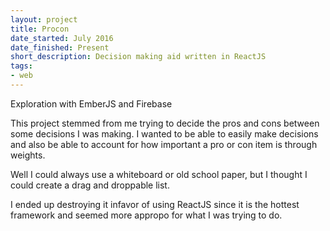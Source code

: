 ```yaml
---
layout: project
title: Procon
date_started: July 2016
date_finished: Present
short_description: Decision making aid written in ReactJS
tags: 
- web
---
```

Exploration with EmberJS and Firebase

This project stemmed from me trying to decide the pros and cons between some decisions I was making. I wanted to be able to easily make decisions and also be able to account for how important a pro or con item is through weights.

Well I could always use a whiteboard or old school paper, but I thought I could create a drag and droppable list.

I ended up destroying it infavor of using ReactJS since it is the hottest framework and seemed more appropo for what I was trying to do. 
